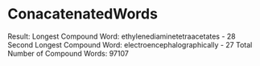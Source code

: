 # ConacatenatedWords

Result:
Longest Compound Word: ethylenediaminetetraacetates - 28
Second Longest Compound Word: electroencephalographically - 27
Total Number of Compound Words: 97107
